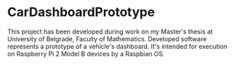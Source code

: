 # CarDashboardPrototype

This project has been developed during work on my Master's thesis at University of Belgrade, Faculty of Mathematics. Developed software represents a prototype of a vehicle's dashboard. It's intended for execution on Raspberry Pi 2 Model B devices by a Raspbian OS.
